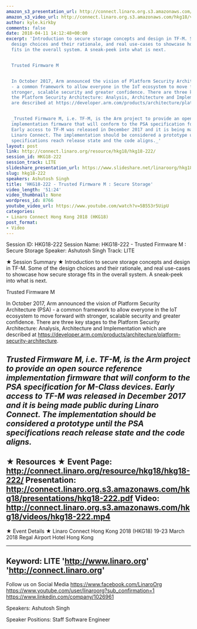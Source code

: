 ```yaml
---
amazon_s3_presentation_url: http://connect.linaro.org.s3.amazonaws.com/hkg18/presentations/hkg18-222.pdf
amazon_s3_video_url: http://connect.linaro.org.s3.amazonaws.com/hkg18/videos/hkg18-222.mp4
author: kyle.kirkby
comments: false
date: 2018-04-11 14:12:48+00:00
excerpt: 'Introduction to secure storage concepts and design in TF-M. Some of the
  design choices and their rationale, and real use-cases to showcase how secure storage
  fits in the overall system. A sneak-peek into what is next.


  Trusted Firmware M


  In October 2017, Arm announced the vision of Platform Security Architecture (PSA)
  - a common framework to allow everyone in the IoT ecosystem to move forward with
  stronger, scalable security and greater confidence. There are three key stages to
  the Platform Security Architecture: Analysis, Architecture and Implementation which
  are described at https://developer.arm.com/products/architecture/platform-security-architecture.


  _Trusted Firmware M, i.e. TF-M, is the Arm project to provide an open source reference
  implementation firmware that will conform to the PSA specification for M-Class devices.
  Early access to TF-M was released in December 2017 and it is being made public during
  Linaro Connect. The implementation should be considered a prototype until the PSA
  specifications reach release state and the code aligns._'
layout: post
link: http://connect.linaro.org/resource/hkg18/hkg18-222/
session_id: HKG18-222
session_track: LITE
slideshare_presentation_url: https://www.slideshare.net/linaroorg/hkg18222-trusted-firmware-m-secure-storage
slug: hkg18-222
speakers: Ashutosh Singh
title: 'HKG18-222 - Trusted Firmware M : Secure Storage'
video_length: '51:24'
video_thumbnail: None
wordpress_id: 8766
youtube_video_url: https://www.youtube.com/watch?v=5B553r5UipU
categories:
- Linaro Connect Hong Kong 2018 (HKG18)
post_format:
- Video
---
```


Session ID: HKG18-222
Session Name: HKG18-222 - Trusted Firmware M : Secure Storage
Speaker: Ashutosh Singh
Track: LITE


★ Session Summary ★
Introduction to secure storage concepts and design in TF-M. Some of the design choices and their rationale, and real use-cases to showcase how secure storage fits in the overall system. A sneak-peek into what is next.

Trusted Firmware M

In October 2017, Arm announced the vision of Platform Security Architecture (PSA) - a common framework to allow everyone in the IoT ecosystem to move forward with stronger, scalable security and greater confidence. There are three key stages to the Platform Security Architecture: Analysis, Architecture and Implementation which are described at https://developer.arm.com/products/architecture/platform-security-architecture.

_Trusted Firmware M, i.e. TF-M, is the Arm project to provide an open source reference implementation firmware that will conform to the PSA specification for M-Class devices. Early access to TF-M was released in December 2017 and it is being made public during Linaro Connect. The implementation should be considered a prototype until the PSA specifications reach release state and the code aligns._
---------------------------------------------------
★ Resources ★
Event Page: http://connect.linaro.org/resource/hkg18/hkg18-222/
Presentation: http://connect.linaro.org.s3.amazonaws.com/hkg18/presentations/hkg18-222.pdf
Video: http://connect.linaro.org.s3.amazonaws.com/hkg18/videos/hkg18-222.mp4
 ---------------------------------------------------
★ Event Details ★
Linaro Connect Hong Kong 2018 (HKG18)
19-23 March 2018 
Regal Airport Hotel Hong Kong

---------------------------------------------------
Keyword: LITE
'http://www.linaro.org'
'http://connect.linaro.org'
---------------------------------------------------
Follow us on Social Media
https://www.facebook.com/LinaroOrg
https://www.youtube.com/user/linaroorg?sub_confirmation=1
https://www.linkedin.com/company/1026961

Speakers: Ashutosh Singh

Speaker Positions: Staff Software Engineer


